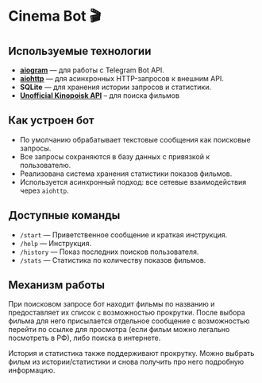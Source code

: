 # Cinema Bot 🎬

## Используемые технологии

- **[aiogram](https://github.com/aiogram/aiogram)** — для работы с Telegram Bot API.
- **[aiohttp](https://docs.aiohttp.org/)** — для асинхронных HTTP-запросов к внешним API.
- **SQLite** — для хранения истории запросов и статистики.
- **[Unofficial Kinopoisk API](https://api.kinopoisk.dev/documentation)** – для поиска фильмов

## Как устроен бот

- По умолчанию обрабатывает текстовые сообщения как поисковые запросы.
- Все запросы сохраняются в базу данных с привязкой к пользователю.
- Реализована система хранения статистики показов фильмов.
- Используется асинхронный подход: все сетевые взаимодействия через `aiohttp`.

## Доступные команды

- `/start` — Приветственное сообщение и краткая инструкция.
- `/help` — Инструкция.
- `/history` — Показ последних поисков пользователя.
- `/stats` — Статистика по количеству показов фильмов.

## Механизм работы

При поисковом запросе бот находит фильмы по названию и предоставляет их список с возможностью прокрутки. После выбора фильма для него присылается отдельное сообщение с возможностью перейти по ссылке для просмотра (если фильм можно легально посмотреть в РФ), либо поиска в интернете.

История и статистика также поддерживают прокрутку. Можно выбрать фильм из истории/статистики и снова получить про него подробную информацию.